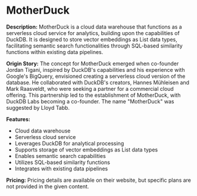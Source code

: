 # MotherDuck

**Description:** MotherDuck is a cloud data warehouse that functions as a serverless cloud service for analytics, building upon the capabilities of DuckDB. It is designed to store vector embeddings as List data types, facilitating semantic search functionalities through SQL-based similarity functions within existing data pipelines.

**Origin Story:** The concept for MotherDuck emerged when co-founder Jordan Tigani, inspired by DuckDB's capabilities and his experience with Google's BigQuery, envisioned creating a serverless cloud version of the database. He collaborated with DuckDB's creators, Hannes Mühleisen and Mark Raasveldt, who were seeking a partner for a commercial cloud offering. This partnership led to the establishment of MotherDuck, with DuckDB Labs becoming a co-founder. The name "MotherDuck" was suggested by Lloyd Tabb.

**Features:**
*   Cloud data warehouse
*   Serverless cloud service
*   Leverages DuckDB for analytical processing
*   Supports storage of vector embeddings as List data types
*   Enables semantic search capabilities
*   Utilizes SQL-based similarity functions
*   Integrates with existing data pipelines

**Pricing:**
Pricing details are available on their website, but specific plans are not provided in the given content.